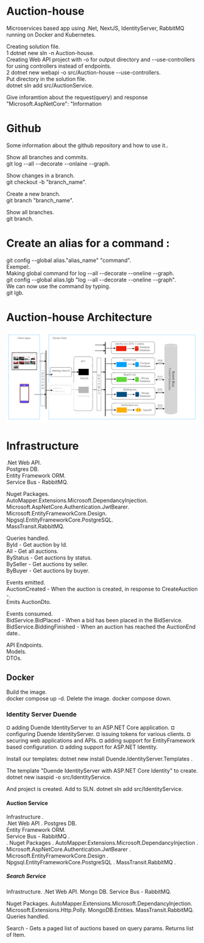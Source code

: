 # Auction-house

Microservices based app using .Net, NextJS, IdentityServer, RabbitMQ running on Docker and Kubernetes.

Creating solution file.  
1 dotnet new sln -n Auction-house.  
Creating Web API project with -o for output directory and --use-controllers for using controllers instead of endpoints.  
2 dotnet new webapi -o src/Auction-house --use-controllers.  
Put directory in the solution file.  
dotnet sln add src/AuctionService.

Give inforamtion about the request(query) and response
"Microsoft.AspNetCore": "Information

# Github

Some information about the github repository and how to use it..

Show all branches and commits.  
git log --all --decorate --onlaine --graph.

Show changes in a branch.  
git checkout -b "branch_name".

Create a new branch.  
git branch "branch_name".

Show all branches.  
git branch.

# Create an alias for a command :

git config --global alias."alias_name" "command".  
Exempel:.  
Making global command for log --all --decorate --oneline --graph.  
git config --global alias.lgb "log --all --decorate --oneline --graph".  
We can now use the command by typing.  
git lgb.

# Auction-house Architecture

![Auction](Auction-house_Architecture.png)

# Infrastructure

.Net Web API.  
Postgres DB.  
Entity Framework ORM.  
Service Bus - RabbitMQ.

Nuget Packages.  
AutoMapper.Extensions.Microsoft.DependancyInjection.  
Microsoft.AspNetCore.Authentication.JwtBearer.  
Microsoft.EntityFrameworkCore.Design.  
Npgsql.EntityFrameworkCore.PostgreSQL.  
MassTransit.RabbitMQ.

Queries handled.  
ById - Get auction by Id.  
All - Get all auctions.  
ByStatus - Get auctions by status.  
BySeller - Get auctions by seller.  
ByBuyer - Get auctions by buyer.

Events emitted.  
AuctionCreated - When the auction is created, in response to CreateAuction -.  
Emits AuctionDto.

Events consumed.  
BidService.BidPlaced - When a bid has been placed in the BidService.  
BidService.BiddingFinished - When an auction has reached the AuctionEnd date..

API Endpoints.  
Models.  
DTOs.

## Docker

Build the image.  
docker compose up -d.
Delete the image.
docker compose down.

### Identity Server Duende

¤ adding Duende IdentityServer to an ASP.NET Core application.
¤ configuring Duende IdentityServer.
¤ issuing tokens for various clients.
¤ securing web applications and APIs.
¤ adding support for EntityFramework based configuration.
¤ adding support for ASP.NET Identity.

Install our templates:
dotnet new install Duende.IdentityServer.Templates .

The template "Duende IdentityServer with ASP.NET Core Identity" to create.
dotnet new isaspid -o src/IdentityService.

And project is created. Add to SLN.
dotnet sln add src/IdentityService.

#### Auction Service

Infrastructure .  
.Net Web API .
Postgres DB.  
Entity Framework ORM.  
Service Bus - RabbitMQ .  
.
Nuget Packages .
AutoMapper.Extensions.Microsoft.DependancyInjection .
Microsoft.AspNetCore.Authentication.JwtBearer .
Microsoft.EntityFrameworkCore.Design .
Npgsql.EntityFrameworkCore.PostgreSQL .
MassTransit.RabbitMQ .

##### Search Service

Infrastructure.
.Net Web API.
Mongo DB.
Service Bus - RabbitMQ.

Nuget Packages.
AutoMapper.Extensions.Microsoft.DependancyInjection.
Microsoft.Extensions.Http.Polly.
MongoDB.Entities.
MassTransit.RabbitMQ.
Queries handled.

Search - Gets a paged list of auctions based on query params. Returns list of Item.
